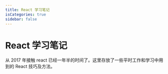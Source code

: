 ```yaml
---
title: React 学习笔记
isCategories: true
sidebar: false
---
```


# React 学习笔记

从 2017 年接触 react 已经一年半的时间了。这里存放了一些平时工作和学习中用到的 React 技巧及方法。
